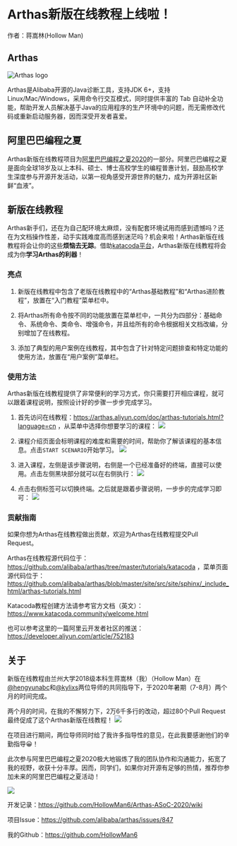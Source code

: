 # Arthas新版在线教程上线啦！

作者：蒋嵩林(Hollow Man)

## Arthas

![Arthas logo](https://arthas.aliyun.com/doc/_images/arthas.png)

Arthas是Alibaba开源的Java诊断工具，支持JDK 6+，支持Linux/Mac/Windows，采用命令行交互模式，同时提供丰富的 Tab 自动补全功能，帮助开发人员解决基于Java的应用程序的生产环境中的问题，而无需修改代码或重新启动服务器，因而深受开发者喜爱。

## 阿里巴巴编程之夏

Arthas新版在线教程项目为[阿里巴巴编程之夏2020](https://developer.aliyun.com/topic/summerofcode2020)的一部分。阿里巴巴编程之夏是面向全球18岁及以上本科、硕士、博士高校学生的编程普惠计划，鼓励高校学生深度参与开源开发活动，以第一视角感受开源世界的魅力，成为开源社区新鲜“血液”。

## 新版在线教程

Arthas新手们，还在为自己配环境太麻烦，没有配套环境试用而感到遗憾吗？还在为文档操作性差，动手实践难度高而感到迷茫吗？机会来啦！Arthas新版在线教程将会让你的这些**烦恼去无踪**。借助[katacoda平台](https://www.katacoda.com/)，Arthas新版在线教程将会成为你**学习Arthas的利器**！

### 亮点

1. 新版在线教程中包含了老版在线教程中的“Arthas基础教程”和“Arthas进阶教程”，放置在“入门教程”菜单栏中。

2. 将Arthas所有命令按不同的功能放置在菜单栏中，一共分为四部分：基础命令、系统命令、类命令、增强命令，并且给所有的命令根据相关文档改编，分别增加了在线教程。

3. 添加了典型的用户案例在线教程，其中包含了针对特定问题排查和特定功能的使用方法，放置在“用户案例”菜单栏。

### 使用方法

Arthas新版在线教程提供了非常便利的学习方式，你只需要打开相应课程，就可以跟着课程说明，按照设计好的步骤一步步完成学习。

1. 首先访问在线教程：https://arthas.aliyun.com/doc/arthas-tutorials.html?language=cn ，从菜单中选择你想要学习的课程：
![](https://images.gitee.com/uploads/images/2020/0814/211330_e71ef0ca_7637131.png)

2. 课程介绍页面会标明课程的难度和需要的时间，帮助你了解该课程的基本信息。点击`START SCENARIO`开始学习。
![](https://images.gitee.com/uploads/images/2020/0814/212507_4a02d8aa_7637131.png)

3. 进入课程，左侧是该步骤说明，右侧是一个已经准备好的终端，直接可以使用。点击左侧黑块部分就可以在右侧执行：
![](https://images.gitee.com/uploads/images/2020/0814/213005_62d85818_7637131.png)

4. 点击右侧标签可以切换终端。之后就是跟着步骤说明，一步步的完成学习即可：
![](https://images.gitee.com/uploads/images/2020/0814/213458_43bb4e3f_7637131.png)

### 贡献指南

如果你想为Arthas在线教程做出贡献，欢迎为Arthas在线教程提交Pull Request。

Arthas在线教程源代码位于：https://github.com/alibaba/arthas/tree/master/tutorials/katacoda ，菜单页面源代码位于：https://github.com/alibaba/arthas/blob/master/site/src/site/sphinx/_include_html/arthas-tutorials.html

Katacoda教程创建方法请参考官方文档（英文）：https://www.katacoda.community/welcome.html

也可以参考这里的一篇阿里云开发者社区的推送：https://developer.aliyun.com/article/752183

## 关于

新版在线教程由兰州大学2018级本科生蒋嵩林（我）（Hollow Man）在[@hengyunabc](https://github.com/hengyunabc)和[@kylixs](https://github.com/kylixs)两位导师的共同指导下，于2020年暑期（7-8月）两个月的时间完成。

两个月的时间，在我的不懈努力下，2万6千多行的改动，超过80个Pull Request最终促成了这个Arthas新版在线教程！
![](https://images.gitee.com/uploads/images/2020/0903/191310_d7ff2cf1_7637131.png)

在项目进行期间，两位导师同时给了我许多指导性的意见，在此我要感谢他们的辛勤指导😀！

此次参与阿里巴巴编程之夏2020极大地锻炼了我的团队协作和沟通能⼒，拓宽了我的视野，收获十分丰厚。因而，同学们，如果你对开源有足够的热情，推荐你参加未来的阿里巴巴编程之夏活动！

![](https://images.gitee.com/uploads/images/2020/0815/174540_ca1be4bc_7637131.png)

开发记录：https://github.com/HollowMan6/Arthas-ASoC-2020/wiki

项目Issue：https://github.com/alibaba/arthas/issues/847

我的Github：https://github.com/HollowMan6
